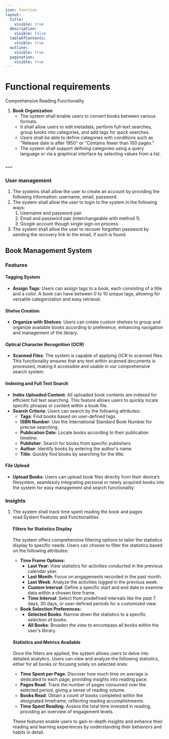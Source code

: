 ```yaml
---
icon: function
layout:
  title:
    visible: true
  description:
    visible: false
  tableOfContents:
    visible: true
  outline:
    visible: true
  pagination:
    visible: true
---
```


# Functional requirements

Comprehensive Reading Functionality

1. **Book Organization**
   * The system shall enable users to convert books between various formats.
   * It shall allow users to edit metadata, perform full-text searches, group books into categories, and add tags for quick searches.
   * Users shall be able to define categories with conditions such as "Release date is after 1950" or "Contains fewer than 100 pages."
   * The system shall support defining categories using a query language or via a graphical interface by selecting values from a list.



### ---

### User management

1. The systems shall allow the user to create an account by providing the following information: username, email, password.
2. The system shall allow the user to login to the system in the following ways:
   1. Username and password pair.
   2. Email and password pair (interchangeable with method 1).
   3. Google account though single sign-on process.
3. The system shall allow the user to recover forgotten password by sending the recovery link to the email, if such is found.&#x20;

## Book Management System

### Features

#### Tagging System

* **Assign Tags**: Users can assign tags to a book, each consisting of a title and a color. A book can have between 0 to 10 unique tags, allowing for versatile categorization and easy retrieval.

#### Shelve Creation

* **Organize with Shelves**: Users can create custom shelves to group and organize available books according to preference, enhancing navigation and management of the library.

#### Optical Character Recognition (OCR)

* **Scanned Files**: The system is capable of applying OCR to scanned files. This functionality ensures that any text within scanned documents is processed, making it accessible and usable in our comprehensive search system.

#### Indexing and Full Text Search

* **Index Uploaded Content**: All uploaded book contents are indexed for efficient full text searching. This feature allows users to quickly locate specific phrases or content within a book file.
* **Search Criteria**: Users can search by the following attributes:
  * **Tags**: Find books based on user-defined tags.
  * **ISBN Number**: Use the International Standard Book Number for precise searching.
  * **Publication Date**: Locate books according to their publication timeline.
  * **Publisher**: Search for books from specific publishers.
  * **Author**: Identify books by entering the author's name.
  * **Title**: Quickly find books by searching for the title.

#### File Upload

* **Upload Books**: Users can upload book files directly from their device’s filesystem, seamlessly integrating personal or newly acquired books into the system for easy management and search functionality.



### Insights

1.  The system shall track time spent reading the book and pages read.System Features and Functionalities

    #### Filters for Statistics Display

    The system offers comprehensive filtering options to tailor the statistics display to specific needs. Users can choose to filter the statistics based on the following attributes:

    * **Time Frame Options:**
      * **Last Year**: View statistics for activities conducted in the previous calendar year.
      * **Last Month**: Focus on engagements recorded in the past month.
      * **Last Week**: Analyze the activities logged in the previous week.
      * **Custom Interval**: Define a specific start and end date to examine data within a chosen time frame.
      * **Time Interval**: Select from predefined intervals like the past 7 days, 30 days, or user-defined periods for a customized view.
    * **Book Selection Preferences:**
      * **Selected Books**: Narrow down the statistics to a specific selection of books.
      * **All Books**: Broaden the view to encompass all books within the user's library.

    #### Statistics and Metrics Available

    Once the filters are applied, the system allows users to delve into detailed analytics. Users can view and analyze the following statistics, either for all books or focusing solely on selected ones:

    * **Time Spent per Page**: Discover how much time on average is dedicated to each page, providing insights into reading pace.
    * **Pages Read**: Track the number of pages consumed over the selected period, giving a sense of reading volume.
    * **Books Read**: Obtain a count of books completed within the designated timeframe, reflecting reading accomplishments.
    * **Time Spent Reading**: Assess the total time invested in reading, providing an overview of engagement levels.

    These features enable users to gain in-depth insights and enhance their reading and learning experiences by understanding their behaviors and habits in detail.

